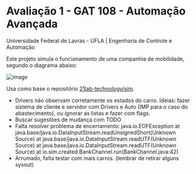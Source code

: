 # Avaliação 1 - GAT 108 - Automação Avançada 
Universidade Federal de Lavras - UFLA | Engenharia de Controle e Automação

Este projeto simula o funcionamento de uma companhia de mobilidade, segundo o diagrama abaixo:

![image](https://github.com/felipedpgabriel/sim/assets/79221267/44d56343-0071-453c-93e5-a3a507036046)

Usa como base o repositório [21lab-technology/sim](https://github.com/21lab-technology/sim).
* Drivers não observam corretamente os estados do carro. Ideias: fazer sistema de cliente e servidor com Drivers e Auto (IMP para o caso do abastecimento), ou ignorar as listas e fazer com flags.
* Buscar sugestões de mudança com TODO
* Falta resolver problema de encerramento: 
java.io.EOFException
        at java.base/java.io.DataInputStream.readUnsignedShort(Unknown Source)
        at java.base/java.io.DataInputStream.readUTF(Unknown Source)
        at java.base/java.io.DataInputStream.readUTF(Unknown Source)
        at io.sim.created.BankChannel.run(BankChannel.java:42)
* Arrumado, falta testar com mais carros. (lembrar de retirar alguns sysout)